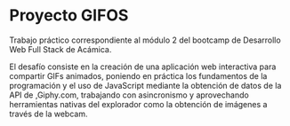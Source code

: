 # Proyecto GIFOS

Trabajo práctico correspondiente al módulo 2 del bootcamp de Desarrollo Web Full Stack de Acámica.

El desafío consiste en la creación de una aplicación web interactiva para compartir GIFs animados, poniendo en práctica los fundamentos de la programación y el uso de JavaScript mediante la obtención de datos de la API de ,Giphy.com, trabajando con asincronismo y aprovechando herramientas nativas del explorador como la obtención de imágenes a través de la webcam.